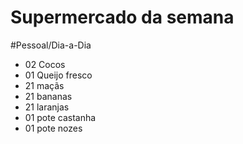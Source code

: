 # Supermercado da semana 
#Pessoal/Dia-a-Dia

* 02 Cocos
* 01 Queijo fresco
* 21 maçãs
* 21 bananas
* 21 laranjas
* 01 pote castanha
* 01 pote nozes 